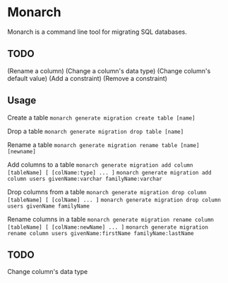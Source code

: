 # Monarch
Monarch is a command line tool for migrating SQL databases.

## TODO

(Rename a column)
(Change a column's data type)
(Change column's default value)
(Add a constraint)
(Remove a constraint)

## Usage
Create a table
`monarch generate migration create table [name]`

Drop a table
`monarch generate migration drop table [name]`

Rename a table
`monarch generate migration rename table [name] [newname]`

Add columns to a table
`monarch generate migration add column [tableName] [ [colName:type] ... ]`
`monarch generate migration add column users givenName:varchar familyName:varchar`

Drop columns from a table
`monarch generate migration drop column [tableName] [ [colName] ... ]`
`monarch generate migration drop column users givenName familyName`

Rename columns in a table
`monarch generate migration rename column [tableName] [ [colName:newName] ... ]`
`monarch generate migration rename column users givenName:firstName familyName:lastName`

## TODO

Change column's data type
